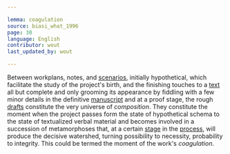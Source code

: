 ```yaml
---

lemma: coagulation
source: biasi_what_1996
page: 30
language: English
contributor: wout
last_updated_by: wout

---
```


Between workplans, notes, and [scenarios](scenario.html), initially hypothetical, which facilitate the study of the project's birth, and the finishing touches to a [text](text.html) all but complete and only grooming its appearance by fiddling with a few minor details in the definitive [manuscript](manuscript.html) and at a proof stage, the rough [drafts](draft.html) constitute the very universe of _composition_. They constitute the moment when the project passes form the state of hypothetical schema to the state of textualized verbal material and becomes involved in a succession of metamorphoses that, at a certain [stage](writingStage.html) in the [process](writingProcess.html), will produce the decisive watershed, turning possibility to necessity, probability to integrity. This could be termed the moment of the work's _coagulation_.

